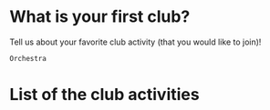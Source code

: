 
# What is your first club?
Tell us about your favorite club activity (that you would like to join)!

`Orchestra`

# List of the club activities
